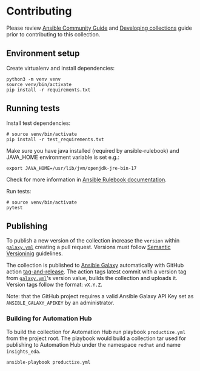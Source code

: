 # Contributing

Please review [Ansible Community Guide](https://docs.ansible.com/ansible/devel/community/index.html)
and [Developing collections](https://docs.ansible.com/ansible/devel/dev_guide/developing_collections.html#contributing-to-collections)
guide prior to contributing to this collection.

## Environment setup

Create virtualenv and install dependencies:
```
python3 -m venv venv
source venv/bin/activate
pip install -r requirements.txt
```

## Running tests

Install test dependencies:
```
# source venv/bin/activate
pip install -r test_requirements.txt
```

Make sure you have java installed (required by ansible-rulebook) and JAVA_HOME environment variable is set e.g.:
```
export JAVA_HOME=/usr/lib/jvm/openjdk-jre-bin-17
```

Check for more information in [Ansible Rulebook documentation](https://ansible.readthedocs.io/projects/rulebook/en/latest/installation.html).


Run tests:
```
# source venv/bin/activate
pytest
```

## Publishing

To publish a new version of the collection increase the `version` within [`galaxy.yml`](galaxy.yml)
creating a pull request. Versions must follow [Semantic Versioninig](https://semver.org/)
guidelines.

The collection is published to [Ansible Galaxy](https://galaxy.ansible.com/ui/repo/published/redhatinsights/eda/)
automatically with GitHub action [tag-and-release](.github/workflows/tag-and-release.yaml).
The action tags latest commit with a version tag from [`galaxy.yml`](galaxy.yml)'s version value, builds the collection and uploads it. Version tags follow the format: `vX.Y.Z`.

Note: that the GitHub project requires a valid Ansible Galaxy API Key set as `ANSIBLE_GALAXY_APIKEY`
by an administrator.

### Building for Automation Hub

To build the collection for Automation Hub run playbook `productize.yml` from the project root.
The playbook would build a collection tar used for publishing to Automation Hub
under the namespace `redhat` and name `insights_eda`.

```
ansible-playbook productize.yml
```
